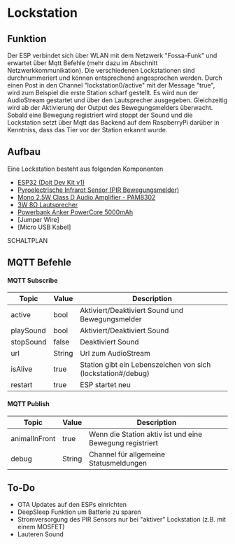 # Lockstation

## Funktion
Der ESP verbindet sich über WLAN mit dem Netzwerk "Fossa-Funk" und erwartet über Mqtt Befehle (mehr dazu im Abschnitt Netzwerkkommunikation). Die verschiedenen Lockstationen sind durchnummeriert und können entsprechend angesprochen werden. Durch einen Post in den Channel "lockstation0/active" mit der Message "true", wird zum Beispiel die erste Station scharf gestellt. Es wird nun der AudioStream gestartet und über den Lautsprecher ausgegeben. Gleichzeitig wird ab der Aktivierung der Output des Bewegungsmelders überwacht. Sobald eine Bewegung registriert wird stoppt der Sound und die Lockstation setzt über Mqtt das Backend auf dem RaspberryPi darüber in Kenntniss, dass das Tier vor der Station erkannt wurde.

## Aufbau
Eine Lockstation besteht aus folgenden Komponenten
* [ESP32 (Doit Dev Kit v1)](https://www.amazon.de/gp/product/B071JR9WS9/ref=oh_aui_detailpage_o03_s00?ie=UTF8&psc=1)
* [Pyroelectrische Infrarot Sensor (PIR Bewegungsmelder)](https://www.amazon.de/gp/product/B008AESDSY/ref=oh_aui_detailpage_o01_s00?ie=UTF8&psc=1)
* [Mono 2.5W Class D Audio Amplifier - PAM8302](https://www.amazon.de/gp/product/B00PY2YSI4/ref=oh_aui_detailpage_o03_s00?ie=UTF8&psc=1)
* [3W 8Ω Lautsprecher](https://www.amazon.de/gp/product/B078WQBDK4/ref=oh_aui_detailpage_o04_s00?ie=UTF8&psc=1)
* [Powerbank Anker PowerCore 5000mAh](https://www.amazon.de/gp/product/B01CU1EC6Y/ref=oh_aui_detailpage_o00_s00?ie=UTF8&psc=1)
* [Jumper Wire]
* [Micro USB Kabel]

SCHALTPLAN

## MQTT Befehle

#### MQTT Subscribe
| Topic         | Value    | Description                                                   |
| ------------- | -------- | ------------------------------------------------------------- |
| active        | bool     | Aktiviert/Deaktiviert Sound und Bewegungsmelder |
| playSound     | bool     | Aktiviert/Deaktiviert Sound |
| stopSound     | false    | Deaktiviert Sound |
| url           | String   | Url zum AudioStream |
| isAlive       | true     | Station gibt ein Lebenszeichen von sich (lockstation#/debug) |
| restart       | true     | ESP startet neu |

#### MQTT Publish
| Topic         | Value    | Description                                                   |
| ------------- | -------- | ------------------------------------------------------------- |
| animalInFront | true     | Wenn die Station aktiv ist und eine Bewegung registriert |
| debug         | String   | Channel für allgemeine Statusmeldungen |

## To-Do
* OTA Updates auf den ESPs einrichten
* DeepSleep Funktion um Batterie zu sparen
* Stromversorgung des PIR Sensors nur bei "aktiver" Lockstation (z.B. mit einem MOSFET)
* Lauteren Sound
